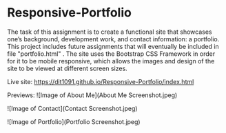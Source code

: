 # Responsive-Portfolio

The task of this assignment is to create a functional site that showcases one’s background, development work, and contact information: a portfolio. This project includes future assignments that will eventually be included in file "portfolio.html" . The site uses the Bootstrap CSS Framework in order for it to be mobile responsive, which allows the images and design of the site to be viewed at different screen sizes. 

Live site: https://dit1091.github.io/Responsive-Portfolio/index.html

Previews:
![Image of About Me](About Me Screenshot.jpeg)

![Image of Contact](Contact Screenshot.jpeg)

![Image of Portfolio](Portfolio Screenshot.jpeg)
